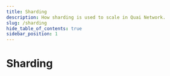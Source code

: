 ```yaml
---
title: Sharding
description: How sharding is used to scale in Quai Network.
slug: /sharding
hide_table_of_contents: true
sidebar_position: 1
---
```


# Sharding